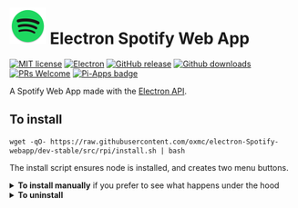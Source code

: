 <h1><a href='https://oxmc.github.io/spotify/'><img src='../src/icons/app.png' width='64px'></a> Electron Spotify Web App </h1>

[![MIT license](https://img.shields.io/badge/License-MIT-C23939.svg)](COPYING)
[![Electron](https://img.shields.io/badge/Made%20with-Electron-486F8F.svg)](https://www.electronjs.org/)
[![GitHub release](https://img.shields.io/github/release/oxmc/electron-Spotify-webapp.svg)](../../../tags)
[![Github downloads](https://img.shields.io/github/downloads/oxmc/electron-Spotify-webapp/total.svg)](../../../releases)
[![PRs Welcome](https://img.shields.io/badge/Pull%20requests-welcome-brightgreen.svg)](#want-to-contribute-to-my-project)
[![Pi-Apps badge](https://badgen.net/badge/Pi-Apps%3F/No/c51a4a?icon=https://gitcdn.link/repo/Botspot/pi-apps/master/icons/logo.svg)](https://github.com/Botspot/pi-apps)
<!--[![Run tests](../../../actions/workflows/build.yml/badge.svg?event=push)](../../../actions/workflows/build.yml)-->

A Spotify Web App made with the [Electron API](https://github.com/electron/electron).

## To install

```
wget -qO- https://raw.githubusercontent.com/oxmc/electron-Spotify-webapp/dev-stable/src/rpi/install.sh | bash
```
The install script ensures node is installed, and creates two menu buttons.

<details>
<summary><b>To install manually</b> if you prefer to see what happens under the hood</summary>
  
```
git clone -b dev-stable https://github.com/oxmc/electron-Spotify-webapp
bash ~/electron-Spotify-webapp/src/rpi/install.sh
```
</details>

<details>
<summary><b>To uninstall</b></summary>
  
```
bash ~/electron-Spotify-webapp/src/rpi/uninstall
```
</details>
<!--
# Windows

Here is the main window, (on `TwisterOS` using `MacOS Big Sur theme`)

![Main window on TwisterOS](./assets/spotify-webapp-main-window-3.png)


Here is the version window, (on `TwisterOS` using `MacOS Big Sur theme`)

![Version window on TwisterOS](./assets/spotify-webapp-version-window-2.png)
-->
